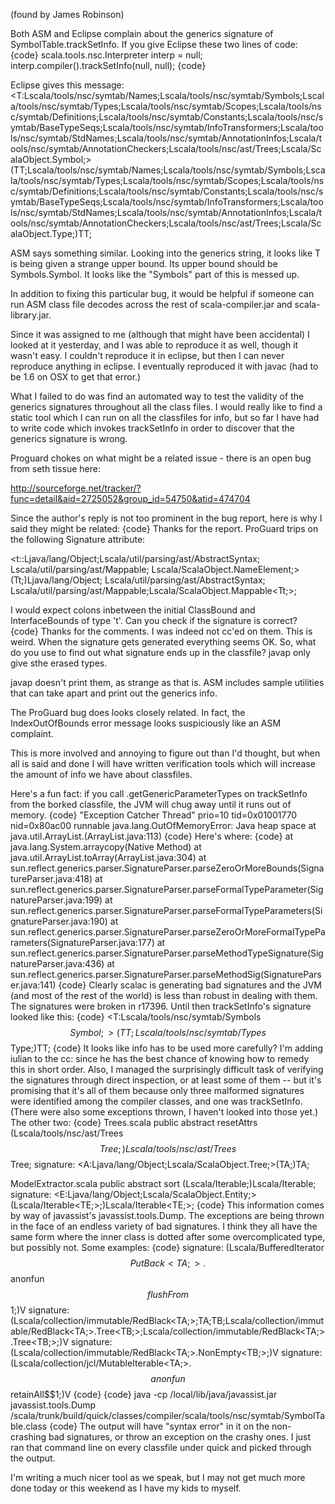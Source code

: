 (found by James Robinson)

Both ASM and Eclipse complain about the generics signature of SymbolTable.trackSetInfo.  If you give Eclipse these two lines of code:
{code}
scala.tools.nsc.Interpreter interp = null;
interp.compiler().trackSetInfo(null, null);
{code}

Eclipse gives this message:
<T:Lscala/tools/nsc/symtab/Names;Lscala/tools/nsc/symtab/Symbols;Lscala/tools/nsc/symtab/Types;Lscala/tools/nsc/symtab/Scopes;Lscala/tools/nsc/symtab/Definitions;Lscala/tools/nsc/symtab/Constants;Lscala/tools/nsc/symtab/BaseTypeSeqs;Lscala/tools/nsc/symtab/InfoTransformers;Lscala/tools/nsc/symtab/StdNames;Lscala/tools/nsc/symtab/AnnotationInfos;Lscala/tools/nsc/symtab/AnnotationCheckers;Lscala/tools/nsc/ast/Trees;Lscala/ScalaObject.Symbol;>(TT;Lscala/tools/nsc/symtab/Names;Lscala/tools/nsc/symtab/Symbols;Lscala/tools/nsc/symtab/Types;Lscala/tools/nsc/symtab/Scopes;Lscala/tools/nsc/symtab/Definitions;Lscala/tools/nsc/symtab/Constants;Lscala/tools/nsc/symtab/BaseTypeSeqs;Lscala/tools/nsc/symtab/InfoTransformers;Lscala/tools/nsc/symtab/StdNames;Lscala/tools/nsc/symtab/AnnotationInfos;Lscala/tools/nsc/symtab/AnnotationCheckers;Lscala/tools/nsc/ast/Trees;Lscala/ScalaObject.Type;)TT;


ASM says something similar.  Looking into the generics string, it looks like T is being given a strange upper bound.  Its upper bound should be Symbols.Symbol.  It looks like the "Symbols" part of this is messed up.

In addition to  fixing this particular bug, it would be helpful if someone can run ASM class file decodes across the rest of scala-compiler.jar and scala-library.jar.


Since it was assigned to me (although that might have been accidental) I looked at it yesterday, and I was able to reproduce it as well, though it wasn't easy.  I couldn't reproduce it in eclipse, but then I can never reproduce anything in eclipse.  I eventually reproduced it with javac (had to be 1.6 on OSX to get that error.)

What I failed to do was find an automated way to test the validity of the generics signatures throughout all the class files.  I would really like to find a static tool which I can run on all the classfiles for info, but so far I have had to write code which invokes trackSetInfo in order to discover that the generics signature is wrong.

Proguard chokes on what might be a related issue - there is an open bug from seth tissue here:

  http://sourceforge.net/tracker/?func=detail&aid=2725052&group_id=54750&atid=474704

Since the author's reply is not too prominent in the bug report, here is why I said they might be related:
{code}
Thanks for the report. ProGuard trips on the following Signature
attribute:

<t::Ljava/lang/Object;Lscala/util/parsing/ast/AbstractSyntax;
Lscala/util/parsing/ast/Mappable;
Lscala/ScalaObject.NameElement;>(Tt;)Ljava/lang/Object;
Lscala/util/parsing/ast/AbstractSyntax;
Lscala/util/parsing/ast/Mappable;Lscala/ScalaObject.Mappable<Tt;>;

I would expect colons inbetween the initial ClassBound and InterfaceBounds
of type 't'. Can you check if the signature is correct?
{code}
Thanks for the comments. I was indeed not cc'ed on them. This is weird. When the signature gets generated everything seems OK. So, what do you use to find out what signature ends up in the classfile? javap only give sthe erased types.

javap doesn't print them, as strange as that is.  ASM includes sample utilities that can take apart and print out the generics info.

The ProGuard bug does looks closely related.  In fact, the IndexOutOfBounds error message looks suspiciously like an ASM complaint.

This is more involved and annoying to figure out than I'd thought, but when all is said and done I will have written verification tools which will increase the amount of info we have about classfiles.

Here's a fun fact: if you call .getGenericParameterTypes on trackSetInfo from the borked classfile, the JVM will chug away until it runs out of memory.
{code}
"Exception Catcher Thread" prio=10 tid=0x01001770 nid=0x80ac00 runnable 
java.lang.OutOfMemoryError: Java heap space
	at java.util.ArrayList.<init>(ArrayList.java:113)
{code}
Here's where:
{code}
	at java.lang.System.arraycopy(Native Method)
	at java.util.ArrayList.toArray(ArrayList.java:304)
	at sun.reflect.generics.parser.SignatureParser.parseZeroOrMoreBounds(SignatureParser.java:418)
	at sun.reflect.generics.parser.SignatureParser.parseFormalTypeParameter(SignatureParser.java:199)
	at sun.reflect.generics.parser.SignatureParser.parseFormalTypeParameters(SignatureParser.java:190)
	at sun.reflect.generics.parser.SignatureParser.parseZeroOrMoreFormalTypeParameters(SignatureParser.java:177)
	at sun.reflect.generics.parser.SignatureParser.parseMethodTypeSignature(SignatureParser.java:436)
	at sun.reflect.generics.parser.SignatureParser.parseMethodSig(SignatureParser.java:141)
{code}
Clearly scalac is generating bad signatures and the JVM (and most of the rest of the world) is less than robust in dealing with them.
The signatures were broken in r17396.  Until then trackSetInfo's signature looked like this:
{code}
<T:Lscala/tools/nsc/symtab/Symbols$$Symbol;>(TT;Lscala/tools/nsc/symtab/Types$$Type;)TT;
{code}
It looks like info has to be used more carefully? I'm adding iulian to the cc: since he has the best chance of knowing how to remedy this in short order.
Also, I managed the surprisingly difficult task of verifying the signatures through direct inspection, or at least some of them -- but it's promising that it's all of them because only three malformed signatures were identified among the compiler classes, and one was trackSetInfo.  (There were also some exceptions thrown, I haven't looked into those yet.) The other two:
{code}
Trees.scala
public abstract resetAttrs	(Lscala/tools/nsc/ast/Trees$$Tree;)Lscala/tools/nsc/ast/Trees$$Tree;
signature: <A:Ljava/lang/Object;Lscala/ScalaObject.Tree;>(TA;)TA;

ModelExtractor.scala
public abstract sort	(Lscala/Iterable;)Lscala/Iterable;
signature: <E:Ljava/lang/Object;Lscala/ScalaObject.Entity;>(Lscala/Iterable<TE;>;)Lscala/Iterable<TE;>;
{code}
This information comes by way of javassist's javassist.tools.Dump.
The exceptions are being thrown in the face of an endless variety of bad signatures.  I think they all have the same form where the inner class is dotted after some overcomplicated type, but possibly not.  Some examples:
{code}
signature: (Lscala/BufferedIterator$$PutBack<TA;>.$$anonfun$$flushFrom$$1;)V
signature: (Lscala/collection/immutable/RedBlack<TA;>;TA;TB;Lscala/collection/immutable/RedBlack<TA;>.Tree<TB;>;Lscala/collection/immutable/RedBlack<TA;>.Tree<TB;>;)V
signature: (Lscala/collection/immutable/RedBlack<TA;>.NonEmpty<TB;>;)V
signature: (Lscala/collection/jcl/MutableIterable<TA;>.$$anonfun$$retainAll$$1;)V
{code}
{code}
java -cp /local/lib/java/javassist.jar javassist.tools.Dump /scala/trunk/build/quick/classes/compiler/scala/tools/nsc/symtab/SymbolTable.class
{code}
The output will have "syntax error" in it on the non-crashing bad signatures, or throw an exception on the crashy ones.  I just ran that command line on every classfile under quick and picked through the output.

I'm writing a much nicer tool as we speak, but I may not get much more done today or this weekend as I have my kids to myself.
